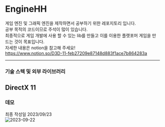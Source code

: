 # EngineHH   
게임 엔진 및 그래픽 엔진을 제작하면서 공부하기 위한 레포지토리 입니다.    
공부 목적의 코드이므로 주석이 많이 있습니다.   
최종적으로 게임 개발에 사용 할 수 있는 lib를 만들고 이를 이용한 플랫포머 게임을 만드는 것이 목표입니다.   
자세한 내용은 notion을 참고해 주세요!   
https://www.notion.so/D3D-11-feb27209e87148d883f1ace7b864283a   

---
### 기술 스텍 및 외부 라이브러리
DirectX 11
---
### 데모
최종 작성일 2023/09/23    
![2023-09-22](https://github.com/hedwig3798/EngineHH/assets/71327618/5e48ce75-2271-41e6-b0d5-b4358ea9932f)
